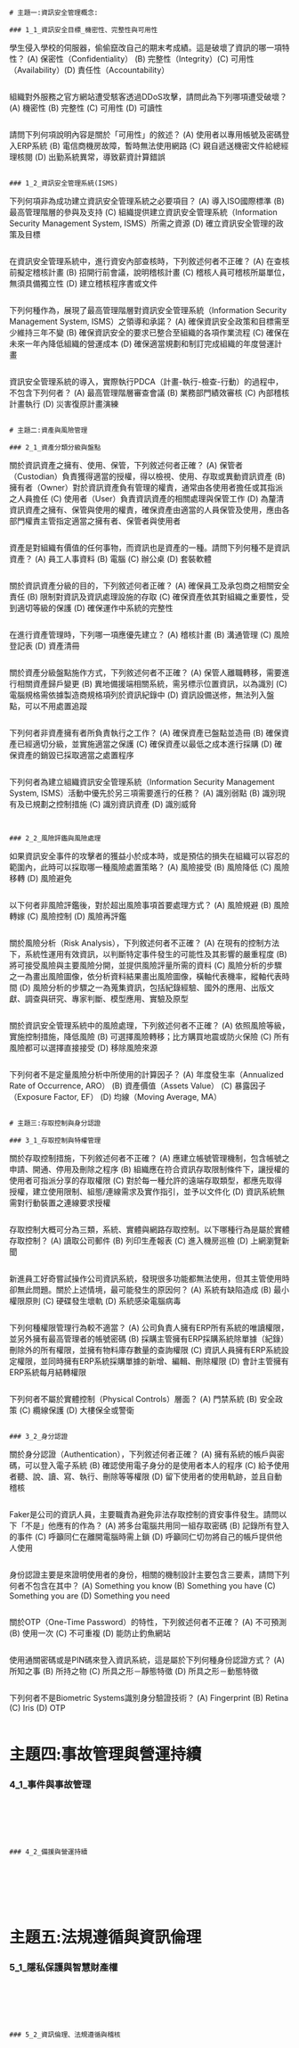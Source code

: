 ```
# 主題一:資訊安全管理概念:

### 1_1_資訊安全目標_機密性、完整性與可用性
```
學生侵入學校的伺服器，偷偷竄改自己的期末考成績。這是破壞了資訊的哪一項特性？
(A) 保密性（Confidentiality） (B) 完整性（Integrity）(C) 可用性（Availability）(D) 責任性（Accountability）
```
```
組織對外服務之官方網站遭受駭客透過DDoS攻擊，請問此為下列哪項遭受破壞？
(A) 機密性  (B) 完整性  (C) 可用性  (D) 可讀性
```

```
請問下列何項說明內容是關於「可用性」的敘述？
(A) 使用者以專用帳號及密碼登入ERP系統
(B) 電信商機房故障，暫時無法使用網路
(C) 親自遞送機密文件給總經理核閱
(D) 出勤系統異常，導致薪資計算錯誤
```

### 1_2_資訊安全管理系統(ISMS)
```
下列何項非為成功建立資訊安全管理系統之必要項目？
(A) 導入ISO國際標準
(B) 最高管理階層的參與及支持
(C) 組織提供建立資訊安全管理系統（Information Security Management System, ISMS）所需之資源
(D) 確立資訊安全管理的政策及目標
```

```
在資訊安全管理系統中，進行資安內部查核時，下列敘述何者不正確？
(A) 在查核前擬定稽核計畫
(B) 招開行前會議，說明稽核計畫
(C) 稽核人員可稽核所屬單位，無須具備獨立性
(D) 建立稽核程序書或文件
```

```
下列何種作為，展現了最高管理階層對資訊安全管理系統（Information Security Management System, ISMS）之領導和承諾？
(A) 確保資訊安全政策和目標需至少維持三年不變
(B) 確保資訊安全的要求已整合至組織的各項作業流程
(C) 確保在未來一年內降低組織的營運成本
(D) 確保適當規劃和制訂完成組織的年度營運計畫
```
```
資訊安全管理系統的導入，實際執行PDCA（計畫-執行-檢查-行動）的過程中，不包含下列何者？
(A) 最高管理階層審查會議
(B) 業務部門績效審核
(C) 內部稽核計畫執行
(D) 災害復原計畫演練
```

# 主題二:資產與風險管理

### 2_1_資產分類分級與盤點
```
關於資訊資產之擁有、使用、保管，下列敘述何者正確？
(A) 保管者（Custodian）負責獲得適當的授權，得以檢視、使用、存取或異動資訊資產
(B) 擁有者（Owner）對於資訊資產負有管理的權責，通常由各使用者擔任或其指派之人員擔任
(C) 使用者（User）負責資訊資產的相關處理與保管工作
(D) 為釐清資訊資產之擁有、保管與使用的權責，確保資產由適當的人員保管及使用，應由各部門權責主管指定適當之擁有者、保管者與使用者
```
```
資產是對組織有價值的任何事物，而資訊也是資產的一種。請問下列何種不是資訊資產？
(A) 員工人事資料  (B) 電腦  (C) 辦公桌  (D) 套裝軟體
```
```
關於資訊資產分級的目的，下列敘述何者正確？
(A) 確保員工及承包商之相關安全責任
(B) 限制對資訊及資訊處理設施的存取
(C) 確保資產依其對組織之重要性，受到適切等級的保護
(D) 確保運作中系統的完整性
```
```
在進行資產管理時，下列哪一項應優先建立？
(A) 稽核計畫  (B) 溝通管理  (C) 風險登記表  (D) 資產清冊
```
```
關於資產分級盤點施作方式，下列敘述何者不正確？
(A) 保管人離職轉移，需要進行相關資產歸戶變更
(B) 異地備援端相關系統，需另標示位置資訊，以為識別
(C) 電腦規格需依據製造商規格項列於資訊紀錄中
(D) 資訊設備送修，無法列入盤點，可以不用處置追蹤
```

```
下列何者非資產擁有者所負責執行之工作？
(A) 確保資產已盤點並造冊
(B) 確保資產已經適切分級，並實施適當之保護
(C) 確保資產以最低之成本進行採購
(D) 確保資產的銷毀已採取適當之處置程序
```

```
下列何者為建立組織資訊安全管理系統（Information Security Management System, ISMS）活動中優先於另三項需要進行的任務？
(A) 識別弱點
(B) 識別現有及已規劃之控制措施
(C) 識別資訊資產
(D) 識別威脅
```


### 2_2_風險評鑑與風險處理

```
如果資訊安全事件的攻擊者的獲益小於成本時，或是預估的損失在組織可以容忍的範圍內，此時可以採取哪一種風險處置策略？
(A) 風險接受
(B) 風險降低
(C) 風險移轉
(D) 風險避免
```
```
以下何者非風險評鑑後，對於超出風險事項首要處理方式？
(A) 風險規避
(B) 風險轉嫁
(C) 風險控制
(D) 風險再評鑑
```

```
關於風險分析（Risk Analysis），下列敘述何者不正確？
(A) 在現有的控制方法下，系統性運用有效資訊，以判斷特定事件發生的可能性及其影響的嚴重程度
(B) 將可接受風險與主要風險分開，並提供風險評量所需的資料
(C) 風險分析的步驟之一為畫出風險圖像，依分析資料結果畫出風險圖像，橫軸代表機率，縱軸代表時間
(D) 風險分析的步驟之一為蒐集資訊，包括紀錄經驗、國外的應用、出版文獻、調查與研究、專家判斷、模型應用、實驗及原型
```
```
關於資訊安全管理系統中的風險處理，下列敘述何者不正確？
(A) 依照風險等級，實施控制措施，降低風險
(B) 可選擇風險轉移；比方購買地震或防火保險
(C) 所有風險都可以選擇直接接受
(D) 移除風險來源
```
```
下列何者不是定量風險分析中所使用的計算因子？
(A) 年度發生率（Annualized Rate of Occurrence, ARO）
(B) 資產價值（Assets Value）
(C) 暴露因子（Exposure Factor, EF）
(D) 均線（Moving Average, MA）
```

# 主題三:存取控制與身分認證

### 3_1_存取控制與特權管理
```
關於存取控制措施，下列敘述何者不正確？
(A) 應建立帳號管理機制，包含帳號之申請、開通、停用及刪除之程序
(B) 組織應在符合資訊存取限制條件下，讓授權的使用者可指派分享的存取權限
(C) 對於每一種允許的遠端存取類型，都應先取得授權，建立使用限制、組態/連線需求及實作指引，並予以文件化
(D) 資訊系統無需對行動裝置之連線要求授權
```
```
存取控制大概可分為三類，系統、實體與網路存取控制。以下哪種行為是屬於實體存取控制？
(A) 讀取公司郵件   (B) 列印生產報表   (C) 進入機房巡檢  (D) 上網瀏覽新聞
```
```
新進員工好奇嘗試操作公司資訊系統，發現很多功能都無法使用，但其主管使用時卻無此問題。關於上述情境，最可能發生的原因何？
(A) 系統有缺陷造成   (B) 最小權限原則   (C) 硬碟發生壞軌   (D) 系統感染電腦病毒
```
```
下列何種權限管理行為較不適當？
(A) 公司負責人擁有ERP所有系統的唯讀權限，並另外擁有最高管理者的帳號密碼
(B) 採購主管擁有ERP採購系統除單據（紀錄）刪除外的所有權限，並擁有物料庫存數量的查詢權限
(C) 資訊人員擁有ERP系統設定權限，並同時擁有ERP系統採購單據的新增、編輯、刪除權限
(D) 會計主管擁有ERP系統每月結轉權限
```
```
下列何者不屬於實體控制（Physical Controls）層面？
(A) 門禁系統   (B) 安全政策   (C) 纜線保護   (D) 大樓保全或警衛
```

### 3_2_身分認證
```
關於身分認證（Authentication），下列敘述何者正確？
(A) 擁有系統的帳戶與密碼，可以登入電子系統
(B) 確認使用電子身分的是使用者本人的程序
(C) 給予使用者聽、說、讀、寫、執行、刪除等等權限
(D) 留下使用者的使用軌跡，並且自動稽核
```

```
Faker是公司的資訊人員，主要職責為避免非法存取控制的資安事件發生。請問以下「不是」他應有的作為？
(A) 將多台電腦共用同一組存取密碼
(B) 記錄所有登入的事件
(C) 呼籲同仁在離開電腦時需上鎖
(D) 呼籲同仁切勿將自己的帳戶提供他人使用
```
```
身份認證主要是來證明使用者的身份，相關的機制設計主要包含三要素，請問下列何者不包含在其中？
(A) Something you know
(B) Something you have
(C) Something you are
(D) Something you need
```
```
關於OTP（One-Time Password）的特性，下列敘述何者不正確？
(A) 不可預測
(B) 使用一次
(C) 不可重複
(D) 能防止釣魚網站
```
```
使用通關密碼或是PIN碼來登入資訊系統，這是屬於下列何種身份認證方式？
(A) 所知之事
(B) 所持之物
(C) 所具之形－靜態特徵
(D) 所具之形－動態特徵
```
```
下列何者不是Biometric Systems識別身分驗證技術？
(A) Fingerprint
(B) Retina
(C) Iris
(D) OTP
```
```
# 主題四:事故管理與營運持續

### 4_1_事件與事故管理
```
```
```
```
```
```
```
```
```
```
```
```
```
### 4_2_備援與營運持續
```
```
```
```
```
```
```
```
```
```
```
```
```
# 主題五:法規遵循與資訊倫理

### 5_1_隱私保護與智慧財產權
```
```
```
```
```
```
```
```
```
```
```
```
```
### 5_2_資訊倫理、法規遵循與稽核
```
```
```
```
```
```
```
```
```
```
```
```
```
